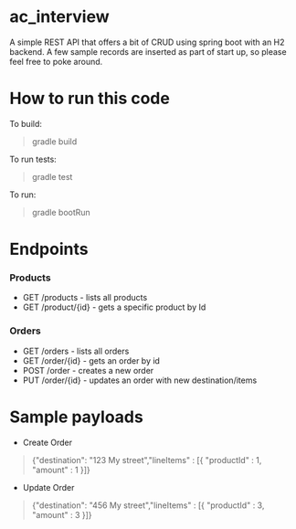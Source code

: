 # ac_interview

A simple REST API that offers a bit of CRUD using spring boot with an H2 backend. A few sample records are inserted as part of start up, so please feel free to poke around.

# How to run this code

To build:
>gradle build

To run tests:
>gradle test

To run:
>gradle bootRun

# Endpoints

### Products
* GET /products - lists all products
* GET /product/{id} - gets a specific product by Id

### Orders
* GET /orders - lists all orders
* GET /order/{id} - gets an order by id
* POST /order - creates a new order
* PUT /order/{id} - updates an order with new destination/items

# Sample payloads

* Create Order
>{"destination": "123 My street","lineItems" : [{ "productId" : 1, "amount" : 1 }]}

* Update Order
>{"destination": "456 My street","lineItems" : [{ "productId" : 3, "amount" : 3 }]}
